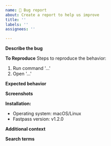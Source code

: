 ```yaml
---
name: 🐛 Bug report
about: Create a report to help us improve
title: ''
labels: ''
assignees: ''

---
```


<!--
NOTE: This project is unsupported.

If you are trying to use Fastpass with Pants for IntelliJ,  we recommend using
the Pants IntelliJ Plugin instead
https://plugins.jetbrains.com/plugin/7412-pants-support/versions

If you are trying to use Pants with VS Code, Vim, Emacs or another LSP editor,
please open a feature request at https://github.com/pantsbuild/pants/
-->

**Describe the bug**
<!-- A clear and concise description of what the bug is. -->

**To Reproduce**
Steps to reproduce the behavior:
1. Run command '...'
2. Open '...'

**Expected behavior**
<!-- A clear and concise description of what you expected to happen. -->

**Screenshots**
<!-- If applicable, add screenshots to help explain your problem. -->

**Installation:**
- Operating system: macOS/Linux
- Fastpass version: v1.2.0

**Additional context**
<!-- Add any other context about the problem here. -->

**Search terms**
<!-- Help other people discover your feature request by writing words they might search for. -->
